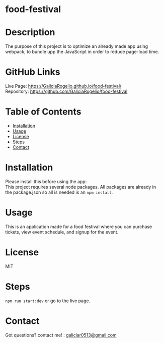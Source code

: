 # food-festival
  
   
  # Description
  The purpose of this project is to optimize an already made app using webpack, to bundle upp the JavaScript in order to reduce page-load time.

  # GitHub Links
  Live Page: https://GaliciaRogelio.github.io/food-festival/
  <br>
  Repository: https://github.com/GaliciaRogelio/food-festival
  
  # Table of Contents 
  * [Installation](#installation)
  * [Usage](#usage)
  * [License](#license)
  * [Steps](#steps)
  * [Contact](#contact)
  
  # Installation
  Please install this before using the app:
  <br>
  This project requires several node packages. All packages are already in the package.json so all is needed is an `npm install`. 
  
  # Usage
  ​This is an application made for a food festival where you can purchase tickets, view event schedule, and signup for the event.
 
  # License
  MIT
  
  # Steps
  `npm run start:dev` or go to the live page.
  
  # Contact
  Got questions? contact me! : galiciar0513@gmail.com